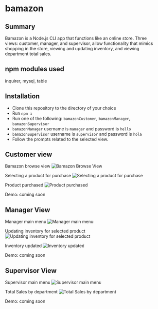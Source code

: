 # bamazon

## Summary
Bamazon is a Node.js CLI app that functions like an online store. Three views: customer, manager, and supervisor, allow functionality that mimics shopping in the store, viewing and updating inventory, and viewing department total sales.

## npm modules used
inquirer, mysql, table

## Installation
* Clone this repository to the directory of your choice
* Run ` npm i `
* Run one of the following: ` bamazonCustomer `, ` bamazonManager `, ` bamazonSupervisor `
* ` bamazonManager ` username is ` manager ` and password is ` hello `
* ` bamazonSupervisor ` username is ` supervisor ` and password is ` hola `
* Follow the prompts related to the selected view.

## Customer view
Bamazon browse view
![Bamazon Browse View](images/customer_1)

Selecting a product for purchase
![Selecting a product for purchase](images/customer_2)

Product purchased
![Product purchased](images/customer_3)

Demo: coming soon

## Manager View
Manager main menu
![Manager main menu](images/manager_1)

Updating inventory for selected product
![Updating inventory for selected product](images/manager_2)

Inventory updated
![Inventory updated](images/manager_3)

Demo: coming soon

## Supervisor View
Supervisor main menu
![Supervisor main menu](images/supervisor_1)

Total Sales by department
![Total Sales by department](images/supervisor_2)

Demo: coming soon